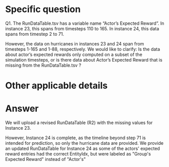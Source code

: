 ﻿# Specific question #


Q1.
The RunDataTable.tsv has a variable name “Actor’s Expected Reward”. In instance 23, this spans from timesteps 110 to 165. In instance 24, this data spans from timestep 2 to 71.  


However, the data on hurricanes in instances 23 and 24 span from timesteps 1-165 and 1-88, respectively. We would like to clarify: Is the data about actor’s expected rewards only computed on a subset of the simulation timesteps, or is there data about Actor’s Expected Reward that is missing from the RunDataTable.tsv ?  




# Other applicable details #




# Answer #

We will upload a revised RunDataTable (R2) with the missing values for Instance 23.

However, Instance 24 is complete, as the timeline beyond step 71 is intended for prediction, so only the hurricane data are provided. We provide an updated RunDataTable for Instance 24 as some of the actors' expected reward entries had the correct EntityIdx, but were labeled as "Group's Expected Reward" instead of "Actor's"